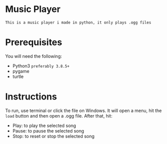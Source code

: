 # Music Player
`This is a music player i made in python, it only plays .ogg files`

# Prerequisites
You will need the following:
 - Python3 `preferably 3.8.5+`
 - pygame
 - turtle

# Instructions
To run, use terminal or click the file on Windows. It will open a menu, hit the `load` button and then open a .ogg file. After that, hit:
 - Play: to play the selected song
 - Pause: to pause the selected song
 - Stop: to reset or stop the selected song
